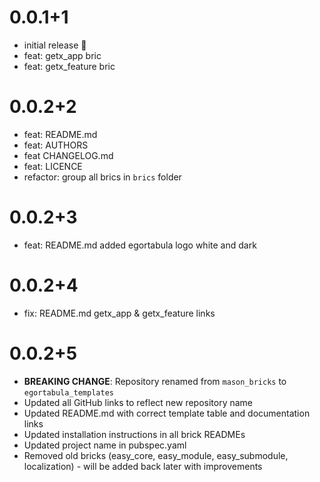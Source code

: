# 0.0.1+1

- initial release 🎉
- feat: getx_app bric
- feat: getx_feature bric

# 0.0.2+2

- feat: README.md
- feat: AUTHORS
- feat CHANGELOG.md
- feat: LICENCE
- refactor: group all brics in `brics` folder

# 0.0.2+3

- feat: README.md added egortabula logo white and dark

# 0.0.2+4

- fix: README.md getx_app & getx_feature links

# 0.0.2+5

- **BREAKING CHANGE**: Repository renamed from `mason_bricks` to `egortabula_templates`
- Updated all GitHub links to reflect new repository name
- Updated README.md with correct template table and documentation links
- Updated installation instructions in all brick READMEs
- Updated project name in pubspec.yaml
- Removed old bricks (easy_core, easy_module, easy_submodule, localization) - will be added back later with improvements
